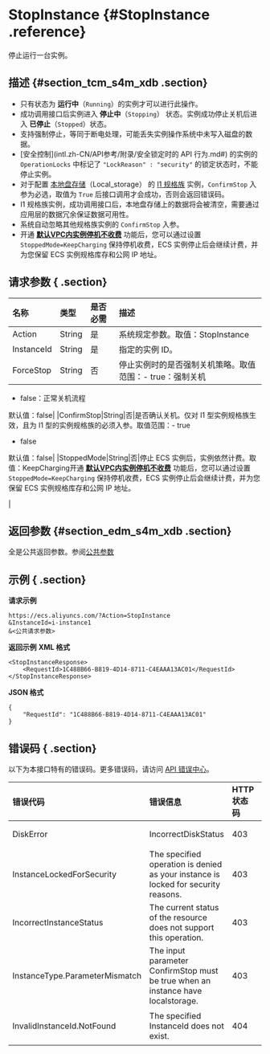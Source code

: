 # StopInstance {#StopInstance .reference}

停止运行一台实例。

## 描述 {#section_tcm_s4m_xdb .section}

-   只有状态为 **运行中**（`Running`）的实例才可以进行此操作。
-   成功调用接口后实例进入 **停止中**（`Stopping`） 状态。实例成功停止关机后进入 **已停止**（`Stopped`）状态。
-   支持强制停止，等同于断电处理，可能丢失实例操作系统中未写入磁盘的数据。
-    [安全控制](intl.zh-CN/API参考/附录/安全锁定时的 API 行为.md#) 的实例的 `OperationLocks` 中标记了 `"LockReason" : "security"` 的锁定状态时，不能停止实例。
-   对于配置 [本地盘存储](../../../../intl.zh-CN/产品简介/块存储/本地存储.md#)（Local\_storage） 的 [I1 规格族](../../../../intl.zh-CN/产品简介/实例规格族.md#i1) 实例，`ConfirmStop` 入参为必选，取值为 `True` 后接口调用才会成功，否则会返回错误码。
-   I1 规格族实例，成功调用接口后，本地盘存储上的数据将会被清空，需要通过应用层的数据冗余保证数据可用性。
-   系统自动忽略其他规格族实例的 `ConfirmStop` 入参。
-   开通 **[默认VPC内实例停机不收费](../../../../intl.zh-CN/产品定价/按量付费实例停机不收费.md#)** 功能后，您可以通过设置 `StoppedMode=KeepCharging` 保持停机收费，ECS 实例停止后会继续计费，并为您保留 ECS 实例规格库存和公网 IP 地址。

## 请求参数 { .section}

|名称|类型|是否必需|描述|
|:-|:-|:---|:-|
|Action|String|是|系统规定参数。取值：StopInstance|
|InstanceId|String|是|指定的实例 ID。|
|ForceStop|String|否|停止实例时的是否强制关机策略。取值范围：-   true：强制关机
-   false：正常关机流程

默认值：false|
|ConfirmStop|String|否|是否确认关机。仅对 I1 型实例规格族生效，且为 I1 型的实例规格族的必须入参。取值范围：-   true
-   false

默认值：false|
|StoppedMode|String|否|停止 ECS 实例后，实例依然计费。取值：KeepCharging开通 **[默认VPC内实例停机不收费](../../../../intl.zh-CN/产品定价/按量付费实例停机不收费.md#)** 功能后，您可以通过设置 `StoppedMode=KeepCharging` 保持停机收费，ECS 实例停止后会继续计费，并为您保留 ECS 实例规格库存和公网 IP 地址。

|

## 返回参数 {#section_edm_s4m_xdb .section}

全是公共返回参数。参阅[公共参数](intl.zh-CN/API参考/调用方式/公共参数.md#commonResponseParameters)

## 示例 { .section}

**请求示例** 

```
https://ecs.aliyuncs.com/?Action=StopInstance
&InstanceId=i-instance1
&<公共请求参数>
```

**返回示例** **XML 格式** 

```
<StopInstanceResponse>
    <RequestId>1C488B66-B819-4D14-8711-C4EAAA13AC01</RequestId>
</StopInstanceResponse>
```

 **JSON 格式** 

```
{
    "RequestId": "1C488B66-B819-4D14-8711-C4EAAA13AC01"
}
```

## 错误码 { .section}

以下为本接口特有的错误码。更多错误码，请访问 [API 错误中心](https://error-center.alibabacloud.com/status/product/Ecs)。

|错误代码|错误信息|HTTP 状态码|说明|
|:---|:---|:-------|:-|
|DiskError|IncorrectDiskStatus|403|不正常的磁盘状态。|
|InstanceLockedForSecurity|The specified operation is denied as your instance is locked for security reasons.|403|该资源目前被安全锁定被拒绝操作。|
|IncorrectInstanceStatus|The current status of the resource does not support this operation.|403|该资源目前的状态不支持此操作。|
|InstanceType.ParameterMismatch|The input parameter ConfirmStop must be true when an instance have localstorage.|403|ConfirmStop 入参值不正确。|
|InvalidInstanceId.NotFound|The specified InstanceId does not exist.|404|指定的 InstanceId 不存在。|

